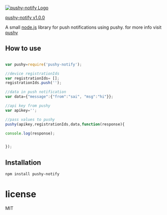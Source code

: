 [![pushy-notify Logo](https://github.com/scionoftech/pushy-notify/blob/Development/pushy-notify.png)](https://www.npmjs.com/package/pushy-notify)

[pushy-notify v1.0.0](https://www.npmjs.com/package/pushy-notify)

A small [node.js](http://nodejs.org) library for push notifications using pushy. for more info visit [pushy](https://pushy.me)

## How to use

```js

var pushy=require('pushy-notify');

//device registrationIds
var registrationIds= [];
registrationIds.push('');

//data in push notification
var data={"message":{"from":"sai", "msg":"hi"}};

//api key from pushy
var apikey='';

//pass values to pushy
pushy(apikey,registrationIds,data,function(response){

console.log(response);


});

```

## Installation

```bash
npm install pushy-notify
```

# license
MIT


